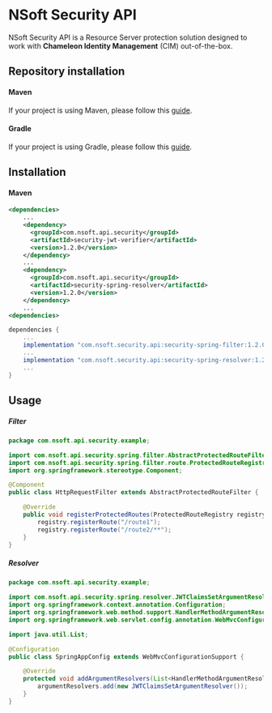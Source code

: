 # NSoft Security API

NSoft Security API is a Resource Server protection solution designed to work with **Chameleon Identity Management** (CIM) out-of-the-box.

## Repository installation

#### Maven

If your project is using Maven, please follow this [guide](https://help.github.com/en/github/managing-packages-with-github-packages/configuring-apache-maven-for-use-with-github-packages).

#### Gradle

If your project is using Gradle, please follow this [guide](https://help.github.com/en/github/managing-packages-with-github-packages/configuring-gradle-for-use-with-github-packages).

## Installation

#### Maven

```xml
<dependencies>
    ...
    <dependency>
      <groupId>com.nsoft.api.security</groupId>
      <artifactId>security-jwt-verifier</artifactId>
      <version>1.2.0</version>
    </dependency>
    ...
    <dependency>
      <groupId>com.nsoft.api.security</groupId>
      <artifactId>security-spring-resolver</artifactId>
      <version>1.2.0</version>
    </dependency>
    ...
<dependencies>
```

```groovy
dependencies {
    ...
    implementation "com.nsoft.security.api:security-spring-filter:1.2.0"
    ...
    implementation "com.nsoft.security.api:security-spring-resolver:1.2.0"
    ...
}
```

## Usage

##### Filter
```java
package com.nsoft.api.security.example;

import com.nsoft.api.security.spring.filter.AbstractProtectedRouteFilter;
import com.nsoft.api.security.spring.filter.route.ProtectedRouteRegistry;
import org.springframework.stereotype.Component;

@Component
public class HttpRequestFilter extends AbstractProtectedRouteFilter {

    @Override
    public void registerProtectedRoutes(ProtectedRouteRegistry registry) {
        registry.registerRoute("/route1");
        registry.registerRoute("/route2/**");
    }
}
```

##### Resolver
```java
package com.nsoft.api.security.example;

import com.nsoft.api.security.spring.resolver.JWTClaimsSetArgumentResolver;
import org.springframework.context.annotation.Configuration;
import org.springframework.web.method.support.HandlerMethodArgumentResolver;
import org.springframework.web.servlet.config.annotation.WebMvcConfigurationSupport;

import java.util.List;

@Configuration
public class SpringAppConfig extends WebMvcConfigurationSupport {

    @Override
    protected void addArgumentResolvers(List<HandlerMethodArgumentResolver> argumentResolvers) {
        argumentResolvers.add(new JWTClaimsSetArgumentResolver());
    }
}
```

